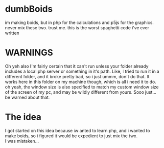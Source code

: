 # dumbBoids
im making boids, but in php for the calculations and p5js for the graphics. never mix these two. trust me. this is the worst spaghetti code i've ever written

# WARNINGS
Oh yeh also I'm fairly certain that it can't run unless your folder already includes a local php server or something in it's path. Like, I tried to run it in a different folder, and it broke pretty bad, so i just ummm, don't do that. It works here in this folder on my machine though, which is all i need it to do. oh yeah, the window size is also specified to match my custom window size of the screen of my pc, and may be wildly different from yours. Sooo just... be warned about that.

# The idea
I got started on this idea because iw anted to learn php, and i wanted to make boids, so i figured it would be expedient to just mix the two. </br>
I was mistaken... </br>
